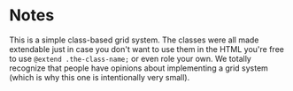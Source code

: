 Notes
==========

This is a simple class-based grid system. The classes were all made extendable just in case you don't want to use them in the HTML you're free to use `@extend .the-class-name;` or even role your own. We totally recognize that people have opinions about implementing a grid system (which is why this one is intentionally very small).
